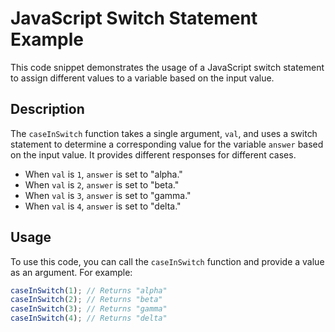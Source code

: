 # JavaScript Switch Statement Example

This code snippet demonstrates the usage of a JavaScript switch statement to assign different values to a variable based on the input value.

## Description

The `caseInSwitch` function takes a single argument, `val`, and uses a switch statement to determine a corresponding value for the variable `answer` based on the input value. It provides different responses for different cases.

- When `val` is `1`, `answer` is set to "alpha."
- When `val` is `2`, `answer` is set to "beta."
- When `val` is `3`, `answer` is set to "gamma."
- When `val` is `4`, `answer` is set to "delta."

## Usage

To use this code, you can call the `caseInSwitch` function and provide a value as an argument. For example:

```javascript
caseInSwitch(1); // Returns "alpha"
caseInSwitch(2); // Returns "beta"
caseInSwitch(3); // Returns "gamma"
caseInSwitch(4); // Returns "delta"
```
